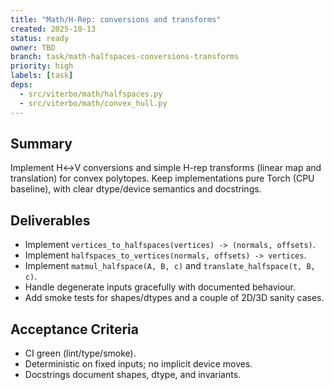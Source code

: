 ```yaml
---
title: "Math/H-Rep: conversions and transforms"
created: 2025-10-13
status: ready
owner: TBD
branch: task/math-halfspaces-conversions-transforms
priority: high
labels: [task]
deps:
  - src/viterbo/math/halfspaces.py
  - src/viterbo/math/convex_hull.py
---
```


## Summary

Implement H↔V conversions and simple H-rep transforms (linear map and translation) for convex polytopes. Keep implementations pure Torch (CPU baseline), with clear dtype/device semantics and docstrings.

## Deliverables

- Implement `vertices_to_halfspaces(vertices) -> (normals, offsets)`.
- Implement `halfspaces_to_vertices(normals, offsets) -> vertices`.
- Implement `matmul_halfspace(A, B, c)` and `translate_halfspace(t, B, c)`.
- Handle degenerate inputs gracefully with documented behaviour.
- Add smoke tests for shapes/dtypes and a couple of 2D/3D sanity cases.

## Acceptance Criteria

- CI green (lint/type/smoke).
- Deterministic on fixed inputs; no implicit device moves.
- Docstrings document shapes, dtype, and invariants.

